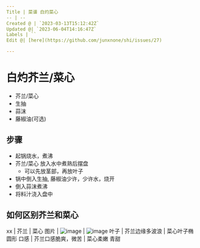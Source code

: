 ```yaml
---
Title | 菜谱 白灼菜心
-- | --
Created @ | `2023-03-13T15:12:42Z`
Updated @| `2023-06-04T14:16:47Z`
Labels | ``
Edit @| [here](https://github.com/junxnone/shi/issues/27)

---
```

# 白灼芥兰/菜心

- 芥兰/菜心
- 生抽
- 蒜沫
- 藤椒油(可选)

## 步骤

- 起锅烧水，煮沸
- 芥兰/菜心 放入水中煮熟后摆盘
  - 可以先放茎部，再放叶子
- 锅中倒入生抽, 藤椒油少许，少许水，烧开
- 倒入蒜沫煮沸
- 将料汁浇入盘中


## 如何区别芥兰和菜心

xx | 芥兰 | 菜心
图片 | ![image](https://user-images.githubusercontent.com/2216970/224742425-7cadc353-92aa-4ab5-9217-f26946a789a6.png) |  ![image](https://user-images.githubusercontent.com/2216970/224742466-8f47e9ee-3211-41b6-9c82-a1b30fc4e94d.png)
叶子 | 芥兰边缘多波浪  | 菜心叶子椭圆形
口感 | 芥兰口感脆爽，微苦 | 菜心柔嫩 青甜



